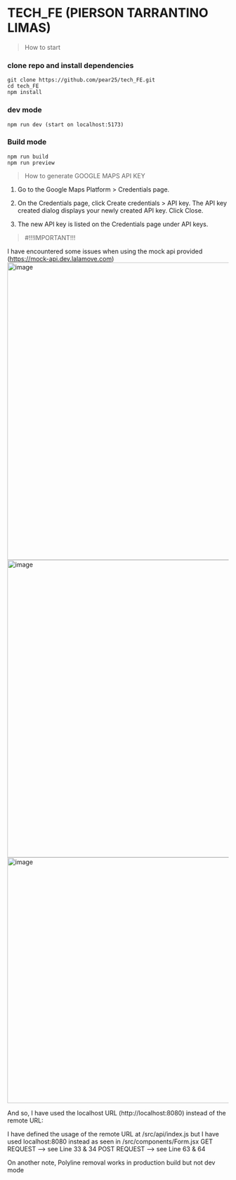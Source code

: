 # TECH_FE (PIERSON TARRANTINO LIMAS)
> How to start
### clone repo and install dependencies

```
git clone https://github.com/pear25/tech_FE.git
cd tech_FE
npm install
```
### dev mode
```
npm run dev (start on localhost:5173)
```

### Build mode
```
npm run build
npm run preview
```
> How to generate GOOGLE MAPS API KEY
1. Go to the Google Maps Platform > Credentials page.

2. On the Credentials page, click Create credentials > API key.
The API key created dialog displays your newly created API key.
Click Close.

3. The new API key is listed on the Credentials page under API keys.

> #!!!IMPORTANT!!!

I have encountered some issues when using the mock api provided (https://mock-api.dev.lalamove.com)
<img width="678" alt="image" src="https://github.com/pear25/tech_FE/assets/82131191/c2e46758-2a6d-4e81-b7f2-67ef2282d3ea">
<img width="678" alt="image" src="https://github.com/pear25/tech_FE/assets/82131191/bbf12fa8-0161-418c-9c82-8efda6f3a5fb">
<img width="560" alt="image" src="https://github.com/pear25/tech_FE/assets/82131191/d342ce68-e8ae-48c5-afdb-054e80cfdb5f">

And so, I have used the localhost URL (http://localhost:8080) instead of the remote URL:

I have defined the usage of the remote URL at /src/api/index.js
but I have used localhost:8080 instead as seen in /src/components/Form.jsx
GET REQUEST --> see Line 33 & 34
POST REQUEST --> see Line 63 & 64

On another note, Polyline removal works in production build but not dev mode





